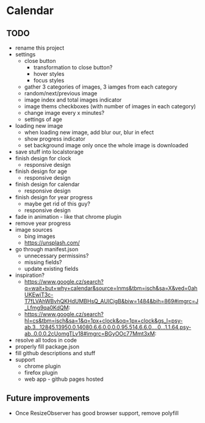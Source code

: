 # Calendar

## TODO

* rename this project
* settings
  * close button
    * transformation to close button?
    * hover styles
    * focus styles
  * gather 3 categories of images, 3 iamges from each category
  * random/next/previous image
  * image index and total images indicator
  * image thems checkboxes (with number of images in each category)
  * change image every x minutes?
  * settings of age
* loading new image
  * when loading new image, add blur our, blur in efect
  * show progress indicator
  * set background image only once the whole image is downloaded
* save stuff into localstorage
* finish design for clock
  * responsive design
* finish design for age
  * responsive design
* finish design for calendar
  * responsive design
* finish design for year progress
  * maybe get rid of this guy?
  * responsive design
* fade in animation - like that chrome plugin
* remove year progress
* image sources
  * bing images
  * https://unsplash.com/
* go through manifest.json
  * unnecessary permissins?
  * missing fields?
  * update existing fields
* inspiration?
  * https://www.google.cz/search?q=wait+but+why+calendar&source=lnms&tbm=isch&sa=X&ved=0ahUKEwiT3c-T7fLVAhWBvhQKHdUMBHsQ_AUICigB&biw=1484&bih=869#imgrc=J_Lfmg9qa0KdQM:
  * https://www.google.cz/search?hl=cs&tbm=isch&sa=1&q=1px+clock&oq=1px+clock&gs_l=psy-ab.3...12845.13950.0.14080.6.6.0.0.0.0.95.514.6.6.0....0...1.1.64.psy-ab..0.0.0.2cUomgTLv18#imgrc=BGyOOc77Mmt3xM:
* resolve all todos in code
* properly fill package.json
* fill github descriptions and stuff
* support
  * chrome plugin
  * firefox plugin
  * web app - github pages hosted

## Future improvements

* Once ResizeObserver has good browser support, remove polyfill
